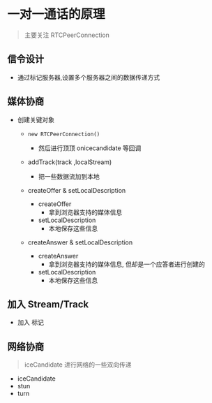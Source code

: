 # 一对一通话的原理

> 主要关注 RTCPeerConnection

## 信令设计

- 通过标记服务器,设置多个服务器之间的数据传递方式

## 媒体协商

- 创建关键对象

  - `new RTCPeerConnection()`
    - 然后进行顶顶 onicecandidate 等回调
  - addTrack(track ,localStream)
    - 把一些数据流加到本地
  - createOffer & setLocalDescription

    - createOffer
      - 拿到浏览器支持的媒体信息
    - setLocalDescription
      - 本地保存这些信息

  - createAnswer & setLocalDescription
    - createAnswer
      - 拿到浏览器支持的媒体信息, 但却是一个应答者进行创建的
    - setLocalDescription
      - 本地保存这些信息

## 加入 Stream/Track

- 加入 标记

## 网络协商

> iceCandidate 进行网络的一些双向传递

- iceCandidate
- stun
- turn
